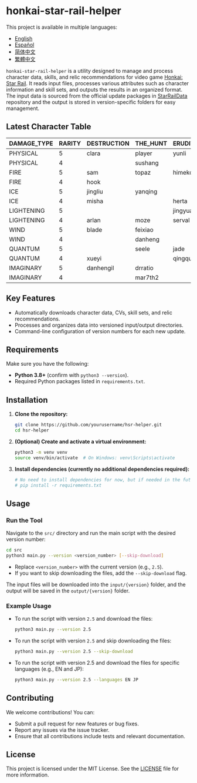 # honkai-star-rail-helper

This project is available in multiple languages:
- [English](./README.md)
- [Español](./README_es.md)
- [简体中文](./README_zh-CN.md)
- [繁體中文](./README_zh-TW.md)

`honkai-star-rail-helper` is a utility designed to manage and process character data, skills, and relic recommendations for video  game [Honkai: Star Rail](https://en.wikipedia.org/wiki/Honkai:_Star_Rail). It reads input files, processes various attributes such as character information and skill sets, and outputs the results in an organized format. The input data is sourced from the official update packages in [StarRailData](https://github.com/Dimbreath/StarRailData/tree/master) repository and the output is stored in version-specific folders for easy management.

## Latest Character Table
<!-- CHARACTER_TABLE_START -->
| DAMAGE_TYPE | RARITY | DESTRUCTION        | THE_HUNT | ERUDITION | HARMONY | NIHILITY      | PRESERVATION | ABUNDANCE |
| ----------- | ------ | ------------------ | -------- | --------- | ------- | ------------- | ------------ | --------- |
| PHYSICAL    | 5      | clara|player|yunli | boothill | argenti   | robin   |               |              |           |
| PHYSICAL    | 4      |                    | sushang  |           | hanya   | luka          |              | natasha   |
| FIRE        | 5      | sam                | topaz    | himeko    |         | jiaoqiu       | player2      | lingsha   |
| FIRE        | 4      | hook               |          |           | asta    | guinaifen     |              | gallagher |
| ICE         | 5      | jingliu            | yanqing  |           | ruanmei |               | gepard       |           |
| ICE         | 4      | misha              |          | herta     |         | pela          | mar7th       |           |
| LIGHTENING  | 5      |                    |          | jingyuan  |         | acheron|kafka |              | bailu     |
| LIGHTENING  | 4      | arlan              | moze     | serval    | tingyun |               |              |           |
| WIND        | 5      | blade              | feixiao  |           | bronya  | blackswan     |              | huohuo    |
| WIND        | 4      |                    | danheng  |           |         | sampo         |              |           |
| QUANTUM     | 5      |                    | seele    | jade      | sparkle | silverwolf    | fuxuan       |           |
| QUANTUM     | 4      | xueyi              |          | qingque   |         |               |              | lynx      |
| IMAGINARY   | 5      | danhengil          | drratio  |           | player3 | welt          | aventurine   | luocha    |
| IMAGINARY   | 4      |                    | mar7th2  |           | yukong  |               |              |           |
<!-- CHARACTER_TABLE_END -->

## Key Features
- Automatically downloads character data, CVs, skill sets, and relic recommendations.
- Processes and organizes data into versioned input/output directories.
- Command-line configuration of version numbers for each new update.

## Requirements

Make sure you have the following:
- **Python 3.8+** (confirm with `python3 --version`).
- Required Python packages listed in `requirements.txt`.

## Installation

1. **Clone the repository:**
   ```bash
   git clone https://github.com/yourusername/hsr-helper.git
   cd hsr-helper
   ```

2. **(Optional) Create and activate a virtual environment:**
   ```bash
   python3 -m venv venv
   source venv/bin/activate  # On Windows: venv\Scripts\activate
   ```

3. **Install dependencies (currently no additional dependencies required):**
   ```bash
   # No need to install dependencies for now, but if needed in the future:
   # pip install -r requirements.txt
   ```

## Usage

### Run the Tool
   Navigate to the `src/` directory and run the main script with the desired version number:
   ```bash
   cd src
   python3 main.py --version <version_number> [--skip-download]
   ```

   - Replace `<version_number>` with the current version (e.g., `2.5`).
   - If you want to skip downloading the files, add the `--skip-download` flag.

   The input files will be downloaded into the `input/{version}` folder, and the output will be saved in the `output/{version}` folder.

### Example Usage

- To run the script with version `2.5` and download the files:
  ```bash
  python3 main.py --version 2.5
  ```

- To run the script with version `2.5` and skip downloading the files:
  ```bash
  python3 main.py --version 2.5 --skip-download
  ```
  
- To run the script with version 2.5 and download the files for specific languages (e.g., EN and JP):
  ```bash
  python3 main.py --version 2.5 --languages EN JP
  ```

## Contributing

We welcome contributions! You can:
- Submit a pull request for new features or bug fixes.
- Report any issues via the issue tracker.
- Ensure that all contributions include tests and relevant documentation.

## License

This project is licensed under the MIT License. See the [LICENSE](LICENSE) file for more information.
